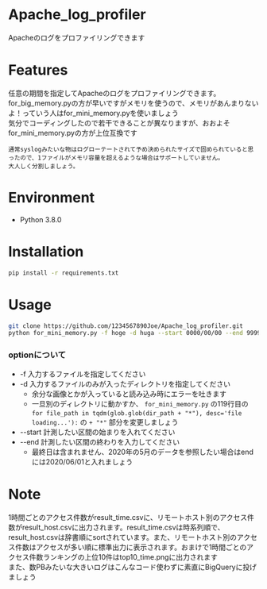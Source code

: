 # Apache_log_profiler

Apacheのログをプロファイリングできます

# Features

任意の期間を指定してApacheのログをプロファイリングできます。  
for_big_memory.pyの方が早いですがメモリを使うので、メモリがあんまりないよ！っていう人はfor_mini_memory.pyを使いましょう  
気分でコーディングしたので若干できることが異なりますが、おおよそfor_mini_memory.pyの方が上位互換です
```
通常syslogみたいな物はログローテートされて予め決められたサイズで固められていると思ったので、1ファイルがメモリ容量を超えるような場合はサポートしていません。
大人しく分割しましょう。
```

# Environment

* Python 3.8.0

# Installation

```bash
pip install -r requirements.txt
```

# Usage

```bash
git clone https://github.com/1234567890Joe/Apache_log_profiler.git
python for_mini_memory.py -f hoge -d huga --start 0000/00/00 --end 9999/99/99
```
### optionについて
- -f 入力するファイルを指定してください
- -d 入力するファイルのみが入ったディレクトリを指定してください
    - 余分な画像とかが入っていると読み込み時にエラーを吐きます
    - 一旦別のディレクトリに動かすか、 `for_mini_memory.py` の119行目の `for file_path in tqdm(glob.glob(dir_path + "*"), desc='file loading...'):` の `+ "*"` 部分を変更しましょう
-  --start 計測したい区間の始まりを入れてください
-  --end 計測したい区間の終わりを入力してください  
    -  最終日は含まれません、2020年の5月のデータを参照したい場合はendには2020/06/01と入れましょう

# Note

1時間ごとのアクセス件数がresult_time.csvに、リモートホスト別のアクセス件数がresult_host.csvに出力されます。result_time.csvは時系列順で、result_host.csvは辞書順にsortされています。また、リモートホスト別のアクセス件数はアクセスが多い順に標準出力に表示されます。おまけで1時間ごとのアクセス件数ランキングの上位10件はtop10_time.pngに出力されます  
また、数PBみたいな大きいログはこんなコード使わずに素直にBigQueryに投げましょう
